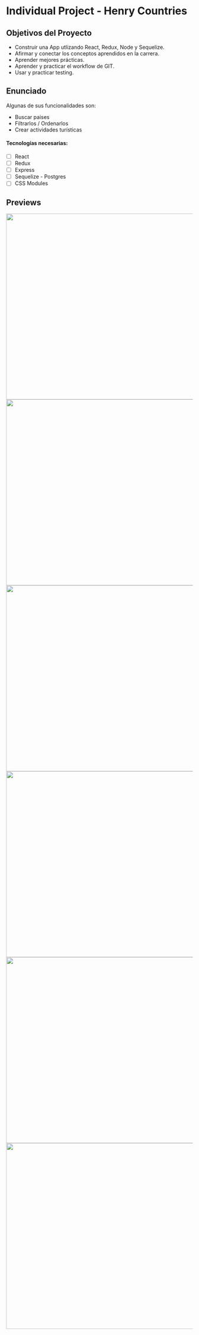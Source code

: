 # Individual Project - Henry Countries

## Objetivos del Proyecto

- Construir una App utlizando React, Redux, Node y Sequelize.
- Afirmar y conectar los conceptos aprendidos en la carrera.
- Aprender mejores prácticas.
- Aprender y practicar el workflow de GIT.
- Usar y practicar testing.

## Enunciado

Algunas de sus funcionalidades son:

  - Buscar paises
  - Filtrarlos / Ordenarlos
  - Crear actividades turísticas

#### Tecnologías necesarias:
- [ ] React
- [ ] Redux
- [ ] Express
- [ ] Sequelize - Postgres
- [ ] CSS Modules 

## Previews

<img height="500" width="1000" src="https://res.cloudinary.com/carina-bosio/image/upload/v1664398965/Landing_2_g43ohb.png"/>
<img height="500" width="1000" src="https://res.cloudinary.com/carina-bosio/image/upload/v1664400305/1_2_objgcs.png"  />
<img height="500" width="1000" src="https://res.cloudinary.com/carina-bosio/image/upload/v1664400537/2_2_q56i0k.png"/>
<img height="500" width="1000" src="https://res.cloudinary.com/carina-bosio/image/upload/v1664400738/3_2_htxkkr.png"/>
<img height="500" width="1000" src="https://res.cloudinary.com/carina-bosio/image/upload/v1664400906/4_2_m9dw8t.png"/>
<img height="500" width="1000" src="https://res.cloudinary.com/carina-bosio/image/upload/v1664401057/5_2_yfu88i.png"/>


